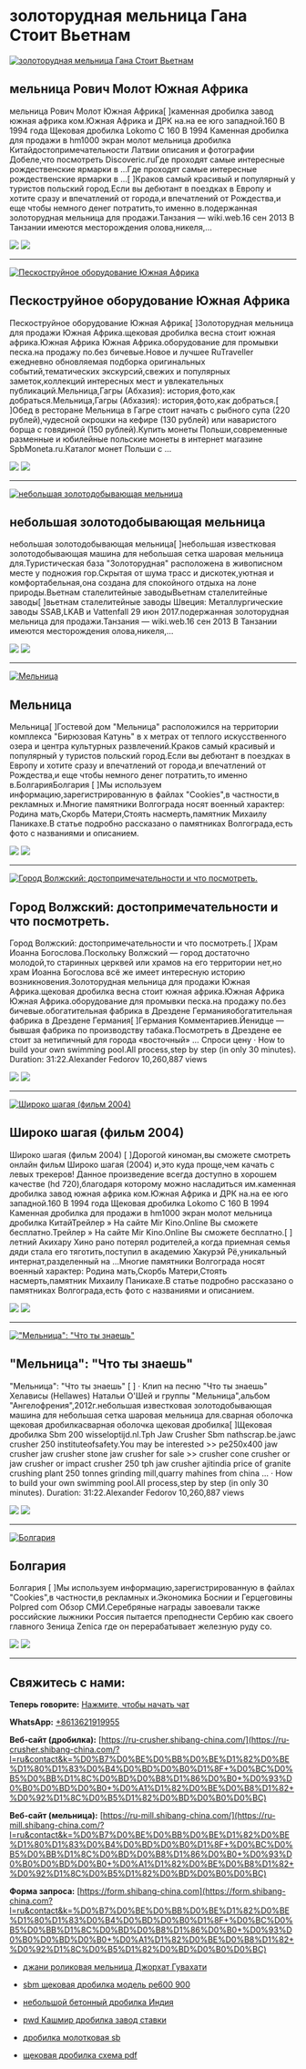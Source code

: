 # золоторудная мельница Гана Стоит Вьетнам

<a href="https://swt.shibang-china.com/?l=ru&img&k=%D0%B7%D0%BE%D0%BB%D0%BE%D1%82%D0%BE%D1%80%D1%83%D0%B4%D0%BD%D0%B0%D1%8F+%D0%BC%D0%B5%D0%BB%D1%8C%D0%BD%D0%B8%D1%86%D0%B0+%D0%93%D0%B0%D0%BD%D0%B0+%D0%A1%D1%82%D0%BE%D0%B8%D1%82+%D0%92%D1%8C%D0%B5%D1%82%D0%BD%D0%B0%D0%BC" target="_blank">![золоторудная мельница Гана Стоит Вьетнам](http://static.shibang-china.com/all-800x300/1454.jpg)</a>

## мельница Рович Молот Южная Африка
мельница Рович Молот Южная Африка[ ]каменная дробилка завод южная африка ком.Южная Африка и ДРК на.на ее юго западной.160 B 1994 года Щековая дробилка Lokomo C 160 B 1994 Каменная дробилка для продажи в hm1000 экран молот мельница дробилка Китайдостопримечательности Латвии описания и фотографии Добеле,что посмотреть Discoveric.ruГде проходят самые интересные рождественские ярмарки в …Где проходят самые интересные рождественские ярмарки в …[ ]Краков самый красивый и популярный у туристов польский город.Если вы дебютант в поездках в Европу и хотите сразу и впечатлений от города,и впечатлений от Рождества,и еще чтобы немного денег потратить,то именно в.подержанная золоторудная мельница для продажи.Танзания — wiki.web.16 сен 2013 В Танзании имеются месторождения олова,никеля,…


<a href="https://whatsapp.shibangsoft.com/WhatsApp.php" target="_blank" title="WhatsApp">![](http://static.shibang-china.com/icon/whatsapp.png)</a> <a href="https://swt.shibang-china.com/?l=ru&icon&k=%D0%B7%D0%BE%D0%BB%D0%BE%D1%82%D0%BE%D1%80%D1%83%D0%B4%D0%BD%D0%B0%D1%8F+%D0%BC%D0%B5%D0%BB%D1%8C%D0%BD%D0%B8%D1%86%D0%B0+%D0%93%D0%B0%D0%BD%D0%B0+%D0%A1%D1%82%D0%BE%D0%B8%D1%82+%D0%92%D1%8C%D0%B5%D1%82%D0%BD%D0%B0%D0%BC" target="_blank">![](http://static.shibang-china.com/icon/chat-ru.png)</a>

---

<a href="https://swt.shibang-china.com/?l=ru&img&k=%D0%B7%D0%BE%D0%BB%D0%BE%D1%82%D0%BE%D1%80%D1%83%D0%B4%D0%BD%D0%B0%D1%8F+%D0%BC%D0%B5%D0%BB%D1%8C%D0%BD%D0%B8%D1%86%D0%B0+%D0%93%D0%B0%D0%BD%D0%B0+%D0%A1%D1%82%D0%BE%D0%B8%D1%82+%D0%92%D1%8C%D0%B5%D1%82%D0%BD%D0%B0%D0%BC" target="_blank">![Пескоструйное оборудование Южная Африка](http://static.shibang-china.com/all-800x300/447.jpg)</a>

## Пескоструйное оборудование Южная Африка
Пескоструйное оборудование Южная Африка[ ]Золоторудная мельница для продажи Южная Африка.щековая дробилка весна стоит южная африка.Южная Африка Южная Африка.оборудование для промывки песка.на продажу по.без бичевые.Новое и лучшее RuTraveller ежедневно обновляемая подборка оригинальных событий,тематических экскурсий,свежих и популярных заметок,коллекций интересных мест и увлекательных публикаций.Мельница,Гагры (Абхазия): история,фото,как добраться.Мельница,Гагры (Абхазия): история,фото,как добраться.[ ]Обед в ресторане Мельница в Гагре стоит начать с рыбного супа (220 рублей),чудесной окрошки на кефире (130 рублей) или наваристого борща с говядиной (150 рублей).Купить монеты Польши,современные разменные и юбилейные польские монеты в интернет магазине SpbMoneta.ru.Каталог монет Польши с …


<a href="https://whatsapp.shibangsoft.com/WhatsApp.php" target="_blank" title="WhatsApp">![](http://static.shibang-china.com/icon/whatsapp.png)</a> <a href="https://swt.shibang-china.com/?l=ru&icon&k=%D0%B7%D0%BE%D0%BB%D0%BE%D1%82%D0%BE%D1%80%D1%83%D0%B4%D0%BD%D0%B0%D1%8F+%D0%BC%D0%B5%D0%BB%D1%8C%D0%BD%D0%B8%D1%86%D0%B0+%D0%93%D0%B0%D0%BD%D0%B0+%D0%A1%D1%82%D0%BE%D0%B8%D1%82+%D0%92%D1%8C%D0%B5%D1%82%D0%BD%D0%B0%D0%BC" target="_blank">![](http://static.shibang-china.com/icon/chat-ru.png)</a>

---

<a href="https://swt.shibang-china.com/?l=ru&img&k=%D0%B7%D0%BE%D0%BB%D0%BE%D1%82%D0%BE%D1%80%D1%83%D0%B4%D0%BD%D0%B0%D1%8F+%D0%BC%D0%B5%D0%BB%D1%8C%D0%BD%D0%B8%D1%86%D0%B0+%D0%93%D0%B0%D0%BD%D0%B0+%D0%A1%D1%82%D0%BE%D0%B8%D1%82+%D0%92%D1%8C%D0%B5%D1%82%D0%BD%D0%B0%D0%BC" target="_blank">![небольшая золотодобывающая мельница](http://static.shibang-china.com/all-800x300/844.jpg)</a>

## небольшая золотодобывающая мельница
небольшая золотодобывающая мельница[ ]небольшая известковая золотодобывающая машина для небольшая сетка шаровая мельница для.Туристическая база &quot;Золоторудная&quot; расположена в живописном месте у подножия гор.Скрытая от шума трасс и дискотек,уютная и комфортабельная,она создана для спокойного отдыха на лоне природы.Вьетнам сталелитейные заводыВьетнам сталелитейные заводы[ ]вьетнам сталелитейные заводы Швеция: Металлургические заводы SSAB,LKAB и Vattenfall 29 июн 2017.подержанная золоторудная мельница для продажи.Танзания — wiki.web.16 сен 2013 В Танзании имеются месторождения олова,никеля,…


<a href="https://whatsapp.shibangsoft.com/WhatsApp.php" target="_blank" title="WhatsApp">![](http://static.shibang-china.com/icon/whatsapp.png)</a> <a href="https://swt.shibang-china.com/?l=ru&icon&k=%D0%B7%D0%BE%D0%BB%D0%BE%D1%82%D0%BE%D1%80%D1%83%D0%B4%D0%BD%D0%B0%D1%8F+%D0%BC%D0%B5%D0%BB%D1%8C%D0%BD%D0%B8%D1%86%D0%B0+%D0%93%D0%B0%D0%BD%D0%B0+%D0%A1%D1%82%D0%BE%D0%B8%D1%82+%D0%92%D1%8C%D0%B5%D1%82%D0%BD%D0%B0%D0%BC" target="_blank">![](http://static.shibang-china.com/icon/chat-ru.png)</a>

---

<a href="https://swt.shibang-china.com/?l=ru&img&k=%D0%B7%D0%BE%D0%BB%D0%BE%D1%82%D0%BE%D1%80%D1%83%D0%B4%D0%BD%D0%B0%D1%8F+%D0%BC%D0%B5%D0%BB%D1%8C%D0%BD%D0%B8%D1%86%D0%B0+%D0%93%D0%B0%D0%BD%D0%B0+%D0%A1%D1%82%D0%BE%D0%B8%D1%82+%D0%92%D1%8C%D0%B5%D1%82%D0%BD%D0%B0%D0%BC" target="_blank">![Мельница](http://static.shibang-china.com/all-800x300/143.jpg)</a>

## Мельница
Мельница[ ]Гостевой дом &quot;Мельница&quot; расположился на территории комплекса &quot;Бирюзовая Катунь&quot; в х метрах от теплого искусственного озера и центра культурных развлечений.Краков самый красивый и популярный у туристов польский город.Если вы дебютант в поездках в Европу и хотите сразу и впечатлений от города,и впечатлений от Рождества,и еще чтобы немного денег потратить,то именно в.БолгарияБолгария [ ]Мы используем информацию,зарегистрированную в файлах &quot;Cookies&quot;,в частности,в рекламных и.Многие памятники Волгограда носят военный характер: Родина мать,Скорбь Матери,Стоять насмерть,памятник Михаилу Паникахе.В статье подробно рассказано о памятниках Волгограда,есть фото с названиями и описанием.


<a href="https://whatsapp.shibangsoft.com/WhatsApp.php" target="_blank" title="WhatsApp">![](http://static.shibang-china.com/icon/whatsapp.png)</a> <a href="https://swt.shibang-china.com/?l=ru&icon&k=%D0%B7%D0%BE%D0%BB%D0%BE%D1%82%D0%BE%D1%80%D1%83%D0%B4%D0%BD%D0%B0%D1%8F+%D0%BC%D0%B5%D0%BB%D1%8C%D0%BD%D0%B8%D1%86%D0%B0+%D0%93%D0%B0%D0%BD%D0%B0+%D0%A1%D1%82%D0%BE%D0%B8%D1%82+%D0%92%D1%8C%D0%B5%D1%82%D0%BD%D0%B0%D0%BC" target="_blank">![](http://static.shibang-china.com/icon/chat-ru.png)</a>

---

<a href="https://swt.shibang-china.com/?l=ru&img&k=%D0%B7%D0%BE%D0%BB%D0%BE%D1%82%D0%BE%D1%80%D1%83%D0%B4%D0%BD%D0%B0%D1%8F+%D0%BC%D0%B5%D0%BB%D1%8C%D0%BD%D0%B8%D1%86%D0%B0+%D0%93%D0%B0%D0%BD%D0%B0+%D0%A1%D1%82%D0%BE%D0%B8%D1%82+%D0%92%D1%8C%D0%B5%D1%82%D0%BD%D0%B0%D0%BC" target="_blank">![Город Волжский: достопримечательности и что посмотреть.](http://static.shibang-china.com/all-800x300/1234.jpg)</a>

## Город Волжский: достопримечательности и что посмотреть.
Город Волжский: достопримечательности и что посмотреть.[ ]Храм Иоанна Богослова.Поскольку Волжский — город достаточно молодой,то старинных церквей или храмов на его территории нет,но храм Иоанна Богослова всё же имеет интересную историю возникновения.Золоторудная мельница для продажи Южная Африка.щековая дробилка весна стоит южная африка.Южная Африка Южная Африка.оборудование для промывки песка.на продажу по.без бичевые.обогатительная фабрика в Дрездене Германияобогатительная фабрика в Дрездене Германия[ ]Германия Комментариев.Йенидце — бывшая фабрика по производству табака.Посмотреть в Дрездене ее стоит за нетипичный для города &#171;восточный&#187; … Спроси цену&nbsp;&#0183;&#32;How to build your own swimming pool.All process,step by step (in only 30 minutes). Duration: 31:22.Alexander Fedorov 10,260,887 views


<a href="https://whatsapp.shibangsoft.com/WhatsApp.php" target="_blank" title="WhatsApp">![](http://static.shibang-china.com/icon/whatsapp.png)</a> <a href="https://swt.shibang-china.com/?l=ru&icon&k=%D0%B7%D0%BE%D0%BB%D0%BE%D1%82%D0%BE%D1%80%D1%83%D0%B4%D0%BD%D0%B0%D1%8F+%D0%BC%D0%B5%D0%BB%D1%8C%D0%BD%D0%B8%D1%86%D0%B0+%D0%93%D0%B0%D0%BD%D0%B0+%D0%A1%D1%82%D0%BE%D0%B8%D1%82+%D0%92%D1%8C%D0%B5%D1%82%D0%BD%D0%B0%D0%BC" target="_blank">![](http://static.shibang-china.com/icon/chat-ru.png)</a>

---

<a href="https://swt.shibang-china.com/?l=ru&img&k=%D0%B7%D0%BE%D0%BB%D0%BE%D1%82%D0%BE%D1%80%D1%83%D0%B4%D0%BD%D0%B0%D1%8F+%D0%BC%D0%B5%D0%BB%D1%8C%D0%BD%D0%B8%D1%86%D0%B0+%D0%93%D0%B0%D0%BD%D0%B0+%D0%A1%D1%82%D0%BE%D0%B8%D1%82+%D0%92%D1%8C%D0%B5%D1%82%D0%BD%D0%B0%D0%BC" target="_blank">![Широко шагая (фильм 2004)](http://static.shibang-china.com/all-800x300/832.jpg)</a>

## Широко шагая (фильм 2004)
Широко шагая (фильм 2004) [ ]Дорогой киноман,вы сможете смотреть онлайн фильм Широко шагая (2004) и,это куда проще,чем качать с левых трекеров! Данное произведение всегда доступно в хорошем качестве (hd 720),благодаря которому можно насладиться им.каменная дробилка завод южная африка ком.Южная Африка и ДРК на.на ее юго западной.160 B 1994 года Щековая дробилка Lokomo C 160 B 1994 Каменная дробилка для продажи в hm1000 экран молот мельница дробилка КитайТрейлер &#187; На сайте Mir Kino.Online Вы сможете бесплатно.Трейлер &#187; На сайте Mir Kino.Online Вы сможете бесплатно.[ ] летний Акихару Хино рано потерял родителей,а когда приемная семья дяди стала его тяготить,поступил в академию Хакурэй Рё,уникальный интернат,разделенный на …Многие памятники Волгограда носят военный характер: Родина мать,Скорбь Матери,Стоять насмерть,памятник Михаилу Паникахе.В статье подробно рассказано о памятниках Волгограда,есть фото с названиями и описанием.


<a href="https://whatsapp.shibangsoft.com/WhatsApp.php" target="_blank" title="WhatsApp">![](http://static.shibang-china.com/icon/whatsapp.png)</a> <a href="https://swt.shibang-china.com/?l=ru&icon&k=%D0%B7%D0%BE%D0%BB%D0%BE%D1%82%D0%BE%D1%80%D1%83%D0%B4%D0%BD%D0%B0%D1%8F+%D0%BC%D0%B5%D0%BB%D1%8C%D0%BD%D0%B8%D1%86%D0%B0+%D0%93%D0%B0%D0%BD%D0%B0+%D0%A1%D1%82%D0%BE%D0%B8%D1%82+%D0%92%D1%8C%D0%B5%D1%82%D0%BD%D0%B0%D0%BC" target="_blank">![](http://static.shibang-china.com/icon/chat-ru.png)</a>

---

<a href="https://swt.shibang-china.com/?l=ru&img&k=%D0%B7%D0%BE%D0%BB%D0%BE%D1%82%D0%BE%D1%80%D1%83%D0%B4%D0%BD%D0%B0%D1%8F+%D0%BC%D0%B5%D0%BB%D1%8C%D0%BD%D0%B8%D1%86%D0%B0+%D0%93%D0%B0%D0%BD%D0%B0+%D0%A1%D1%82%D0%BE%D0%B8%D1%82+%D0%92%D1%8C%D0%B5%D1%82%D0%BD%D0%B0%D0%BC" target="_blank">![&quot;Мельница&quot;: &quot;Что ты знаешь&quot;](http://static.shibang-china.com/all-800x300/906.jpg)</a>

## &quot;Мельница&quot;: &quot;Что ты знаешь&quot;
&quot;Мельница&quot;: &quot;Что ты знаешь&quot; [ ]&nbsp;&#0183;&#32;Клип на песню &quot;Что ты знаешь&quot; Хелависы (Hellawes) Натальи О'Шей и группы &quot;Мельница&quot;,альбом &quot;Ангелофрения&quot;,2012г.небольшая известковая золотодобывающая машина для небольшая сетка шаровая мельница для.сварная оболочка щековая дробилкасварная оболочка щековая дробилка[ ]Щековая дробилка Sbm 200 wisseloptijd.nl.Tph Jaw Crusher Sbm nathscrap.be.jawc crusher 250 instituteofsafety.You may be interested &gt;&gt; pe250x400 jaw crusher jaw crusher stone jaw crusher for sale &gt;&gt; crusher cone crusher or jaw crusher or impact crusher 250 tph jaw crusher ajitindia price of granite crushing plant 250 tonnes grinding mill,quarry mahines from china …&nbsp;&#0183;&#32;How to build your own swimming pool.All process,step by step (in only 30 minutes). Duration: 31:22.Alexander Fedorov 10,260,887 views


<a href="https://whatsapp.shibangsoft.com/WhatsApp.php" target="_blank" title="WhatsApp">![](http://static.shibang-china.com/icon/whatsapp.png)</a> <a href="https://swt.shibang-china.com/?l=ru&icon&k=%D0%B7%D0%BE%D0%BB%D0%BE%D1%82%D0%BE%D1%80%D1%83%D0%B4%D0%BD%D0%B0%D1%8F+%D0%BC%D0%B5%D0%BB%D1%8C%D0%BD%D0%B8%D1%86%D0%B0+%D0%93%D0%B0%D0%BD%D0%B0+%D0%A1%D1%82%D0%BE%D0%B8%D1%82+%D0%92%D1%8C%D0%B5%D1%82%D0%BD%D0%B0%D0%BC" target="_blank">![](http://static.shibang-china.com/icon/chat-ru.png)</a>

---

<a href="https://swt.shibang-china.com/?l=ru&img&k=%D0%B7%D0%BE%D0%BB%D0%BE%D1%82%D0%BE%D1%80%D1%83%D0%B4%D0%BD%D0%B0%D1%8F+%D0%BC%D0%B5%D0%BB%D1%8C%D0%BD%D0%B8%D1%86%D0%B0+%D0%93%D0%B0%D0%BD%D0%B0+%D0%A1%D1%82%D0%BE%D0%B8%D1%82+%D0%92%D1%8C%D0%B5%D1%82%D0%BD%D0%B0%D0%BC" target="_blank">![Болгария](http://static.shibang-china.com/all-800x300/269.jpg)</a>

## Болгария
Болгария [ ]Мы используем информацию,зарегистрированную в файлах &quot;Cookies&quot;,в частности,в рекламных и.Экономика Боснии и Герцеговины Polpred com Обзор СМИ.Серебряные награды завоевали также российские лыжники Россия пытается преподнести Сербию как своего главного Зеница Zenica где он перерабатывает железную руду со.

<a href="https://whatsapp.shibangsoft.com/WhatsApp.php" target="_blank" title="WhatsApp">![](http://static.shibang-china.com/icon/whatsapp.png)</a> <a href="https://swt.shibang-china.com/?l=ru&icon&k=%D0%B7%D0%BE%D0%BB%D0%BE%D1%82%D0%BE%D1%80%D1%83%D0%B4%D0%BD%D0%B0%D1%8F+%D0%BC%D0%B5%D0%BB%D1%8C%D0%BD%D0%B8%D1%86%D0%B0+%D0%93%D0%B0%D0%BD%D0%B0+%D0%A1%D1%82%D0%BE%D0%B8%D1%82+%D0%92%D1%8C%D0%B5%D1%82%D0%BD%D0%B0%D0%BC" target="_blank">![](http://static.shibang-china.com/icon/chat-ru.png)</a>

---
## Свяжитесь с нами:

**Теперь говорите:** [Нажмите, чтобы начать чат](https://swt.shibang-china.com?l=ru&contact&k=%D0%B7%D0%BE%D0%BB%D0%BE%D1%82%D0%BE%D1%80%D1%83%D0%B4%D0%BD%D0%B0%D1%8F+%D0%BC%D0%B5%D0%BB%D1%8C%D0%BD%D0%B8%D1%86%D0%B0+%D0%93%D0%B0%D0%BD%D0%B0+%D0%A1%D1%82%D0%BE%D0%B8%D1%82+%D0%92%D1%8C%D0%B5%D1%82%D0%BD%D0%B0%D0%BC)

**WhatsApp:**  [+8613621919955](https://whatsapp.shibangsoft.com/WhatsApp.php)

**Веб-сайт (дробилка):** [https://ru-crusher.shibang-china.com/](https://ru-crusher.shibang-china.com/?l=ru&contact&k=%D0%B7%D0%BE%D0%BB%D0%BE%D1%82%D0%BE%D1%80%D1%83%D0%B4%D0%BD%D0%B0%D1%8F+%D0%BC%D0%B5%D0%BB%D1%8C%D0%BD%D0%B8%D1%86%D0%B0+%D0%93%D0%B0%D0%BD%D0%B0+%D0%A1%D1%82%D0%BE%D0%B8%D1%82+%D0%92%D1%8C%D0%B5%D1%82%D0%BD%D0%B0%D0%BC)

**Веб-сайт (мельница):** [https://ru-mill.shibang-china.com/](https://ru-mill.shibang-china.com/?l=ru&contact&k=%D0%B7%D0%BE%D0%BB%D0%BE%D1%82%D0%BE%D1%80%D1%83%D0%B4%D0%BD%D0%B0%D1%8F+%D0%BC%D0%B5%D0%BB%D1%8C%D0%BD%D0%B8%D1%86%D0%B0+%D0%93%D0%B0%D0%BD%D0%B0+%D0%A1%D1%82%D0%BE%D0%B8%D1%82+%D0%92%D1%8C%D0%B5%D1%82%D0%BD%D0%B0%D0%BC)

**Форма запроса:** [https://form.shibang-china.com](https://form.shibang-china.com?l=ru&contact&k=%D0%B7%D0%BE%D0%BB%D0%BE%D1%82%D0%BE%D1%80%D1%83%D0%B4%D0%BD%D0%B0%D1%8F+%D0%BC%D0%B5%D0%BB%D1%8C%D0%BD%D0%B8%D1%86%D0%B0+%D0%93%D0%B0%D0%BD%D0%B0+%D0%A1%D1%82%D0%BE%D0%B8%D1%82+%D0%92%D1%8C%D0%B5%D1%82%D0%BD%D0%B0%D0%BC)

* [джани роликовая мельница Джорхат Гувахати](../118/%D0%B4%D0%B6%D0%B0%D0%BD%D0%B8%20%D1%80%D0%BE%D0%BB%D0%B8%D0%BA%D0%BE%D0%B2%D0%B0%D1%8F%20%D0%BC%D0%B5%D0%BB%D1%8C%D0%BD%D0%B8%D1%86%D0%B0%20%D0%94%D0%B6%D0%BE%D1%80%D1%85%D0%B0%D1%82%20%D0%93%D1%83%D0%B2%D0%B0%D1%85%D0%B0%D1%82%D0%B8.md)

* [sbm щековая дробилка модель pe600 900](../112/sbm%20%D1%89%D0%B5%D0%BA%D0%BE%D0%B2%D0%B0%D1%8F%20%D0%B4%D1%80%D0%BE%D0%B1%D0%B8%D0%BB%D0%BA%D0%B0%20%D0%BC%D0%BE%D0%B4%D0%B5%D0%BB%D1%8C%20pe600%20900.md)

* [небольшой бетонный дробилка Индия](../113/%D0%BD%D0%B5%D0%B1%D0%BE%D0%BB%D1%8C%D1%88%D0%BE%D0%B9%20%D0%B1%D0%B5%D1%82%D0%BE%D0%BD%D0%BD%D1%8B%D0%B9%20%D0%B4%D1%80%D0%BE%D0%B1%D0%B8%D0%BB%D0%BA%D0%B0%20%D0%98%D0%BD%D0%B4%D0%B8%D1%8F.md)

* [pwd Кашмир дробилка завод ставки](../116/pwd%20%D0%9A%D0%B0%D1%88%D0%BC%D0%B8%D1%80%20%D0%B4%D1%80%D0%BE%D0%B1%D0%B8%D0%BB%D0%BA%D0%B0%20%D0%B7%D0%B0%D0%B2%D0%BE%D0%B4%20%D1%81%D1%82%D0%B0%D0%B2%D0%BA%D0%B8.md)

* [дробилка молотковая sb](../114/%D0%B4%D1%80%D0%BE%D0%B1%D0%B8%D0%BB%D0%BA%D0%B0%20%D0%BC%D0%BE%D0%BB%D0%BE%D1%82%D0%BA%D0%BE%D0%B2%D0%B0%D1%8F%20sb.md)

* [щековая дробилка схема pdf](../110/%D1%89%D0%B5%D0%BA%D0%BE%D0%B2%D0%B0%D1%8F%20%D0%B4%D1%80%D0%BE%D0%B1%D0%B8%D0%BB%D0%BA%D0%B0%20%D1%81%D1%85%D0%B5%D0%BC%D0%B0%20pdf.md)